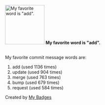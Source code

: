 <img src="https://my-badges.github.io/my-badges/favorite-word.png" alt="My favorite word is &quot;add&quot;." title="My favorite word is &quot;add&quot;." width="128">
<strong>My favorite word is &quot;add&quot;.</strong>
<br><br>

My favorite commit message words are:

1. add (used 1136 times)
2. update (used 904 times)
3. merge (used 763 times)
4. bump (used 679 times)
5. request (used 584 times)


Created by <a href="https://github.com/my-badges/my-badges">My Badges</a>